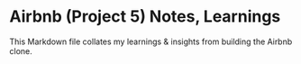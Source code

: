 # Airbnb (Project 5) Notes, Learnings

This Markdown file collates my learnings & insights from building the Airbnb clone.
